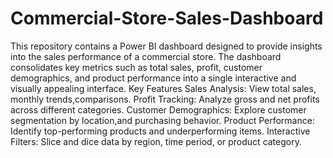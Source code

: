 # Commercial-Store-Sales-Dashboard
This repository contains a Power BI dashboard designed to provide insights into the sales performance of a commercial store. The dashboard consolidates key metrics such as total sales, profit, customer demographics, and product performance into a single interactive and visually appealing interface.
Key Features
Sales Analysis: View total sales, monthly trends,comparisons.
Profit Tracking: Analyze gross and net profits across different categories.
Customer Demographics: Explore customer segmentation by location,and purchasing behavior.
Product Performance: Identify top-performing products and underperforming items.
Interactive Filters: Slice and dice data by region, time period, or product category.
